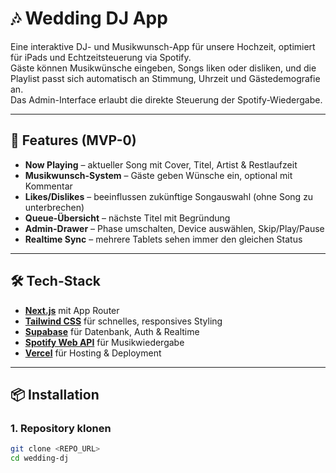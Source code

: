 # 🎶 Wedding DJ App

Eine interaktive DJ- und Musikwunsch-App für unsere Hochzeit, optimiert für iPads und Echtzeitsteuerung via Spotify.  
Gäste können Musikwünsche eingeben, Songs liken oder disliken, und die Playlist passt sich automatisch an Stimmung, Uhrzeit und Gästedemografie an.  
Das Admin-Interface erlaubt die direkte Steuerung der Spotify-Wiedergabe.

---

## 🚀 Features (MVP-0)
- **Now Playing** – aktueller Song mit Cover, Titel, Artist & Restlaufzeit
- **Musikwunsch-System** – Gäste geben Wünsche ein, optional mit Kommentar
- **Likes/Dislikes** – beeinflussen zukünftige Songauswahl (ohne Song zu unterbrechen)
- **Queue-Übersicht** – nächste Titel mit Begründung
- **Admin-Drawer** – Phase umschalten, Device auswählen, Skip/Play/Pause
- **Realtime Sync** – mehrere Tablets sehen immer den gleichen Status

---

## 🛠 Tech-Stack
- **[Next.js](https://nextjs.org/)** mit App Router
- **[Tailwind CSS](https://tailwindcss.com/)** für schnelles, responsives Styling
- **[Supabase](https://supabase.com/)** für Datenbank, Auth & Realtime
- **[Spotify Web API](https://developer.spotify.com/documentation/web-api/)** für Musikwiedergabe
- **[Vercel](https://vercel.com/)** für Hosting & Deployment

---

## 📦 Installation

### 1. Repository klonen
```bash
git clone <REPO_URL>
cd wedding-dj